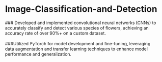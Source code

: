 # Image-Classification-and-Detection
###­	Developed and implemented convolutional neural networks (CNNs) to accurately classify and detect various species of flowers, achieving an accuracy rate of over 90%+ on a custom dataset. </br>
­	
###Utilized PyTorch for model development and fine-tuning, leveraging data augmentation and transfer learning techniques to enhance model performance and generalization.</br>
